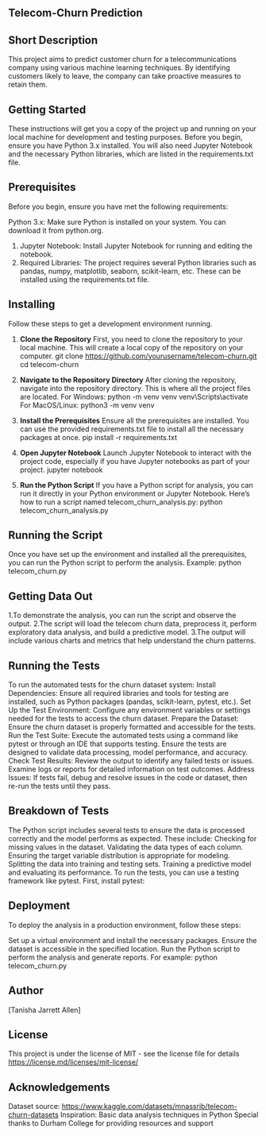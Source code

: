 ## Telecom-Churn Prediction

## Short Description
This project aims to predict customer churn for a telecommunications company using various machine learning techniques. 
By identifying customers likely to leave, the company can take proactive measures to retain them.

## Getting Started
These instructions will get you a copy of the project up and running on your local machine for development and testing purposes. 
Before you begin, ensure you have Python 3.x installed. 
You will also need Jupyter Notebook and the necessary Python libraries, which are listed in the requirements.txt file.

## Prerequisites
Before you begin, ensure you have met the following requirements:

Python 3.x: Make sure Python is installed on your system. You can download it from python.org.
1. Jupyter Notebook: Install Jupyter Notebook for running and editing the notebook.
2. Required Libraries: The project requires several Python libraries such as pandas, numpy, matplotlib, seaborn, scikit-learn, etc. 
   These can be installed using the requirements.txt file.

## Installing
Follow these steps to get a development environment running.

1. **Clone the Repository**
   First, you need to clone the repository to your local machine. This will create a local copy of the repository on your computer.
   git clone https://github.com/yourusername/telecom-churn.git
   cd telecom-churn
   
2. **Navigate to the Repository Directory**
   After cloning the repository, navigate into the repository directory. This is where all the project files are located.
   For Windows:
   python -m venv venv
   venv\Scripts\activate
   For MacOS/Linux:
   python3 -m venv venv
 
3. **Install the Prerequisites**
   Ensure all the prerequisites are installed. You can use the provided requirements.txt file to install all the necessary packages at once.
   pip install -r requirements.txt
   
4. **Open Jupyter Notebook**
   Launch Jupyter Notebook to interact with the project code, especially if you have Jupyter notebooks as part of your project.
   jupyter notebook
   
5. **Run the Python Script**
   If you have a Python script for analysis, you can run it directly in your Python environment or Jupyter Notebook. 
   Here’s how to run a script named telecom_churn_analysis.py:
   python telecom_churn_analysis.py


## Running the Script
Once you have set up the environment and installed all the prerequisites, you can run the Python script to perform the analysis.
Example: python telecom_churn.py

## Getting Data Out
1.To demonstrate the analysis, you can run the script and observe the output. 
2.The script will load the telecom churn data, preprocess it, perform exploratory data analysis, and build a predictive model. 
3.The output will include various charts and metrics that help understand the churn patterns.


## Running the Tests
To run the automated tests for the churn dataset system:
Install Dependencies: Ensure all required libraries and tools for testing are installed, such as Python packages (pandas, scikit-learn, pytest, etc.).
Set Up the Test Environment: Configure any environment variables or settings needed for the tests to access the churn dataset.
Prepare the Dataset: Ensure the churn dataset is properly formatted and accessible for the tests.
Run the Test Suite: Execute the automated tests using a command like pytest or through an IDE that supports testing. Ensure the tests are designed to validate data processing, model performance, and accuracy.
Check Test Results: Review the output to identify any failed tests or issues. Examine logs or reports for detailed information on test outcomes.
Address Issues: If tests fail, debug and resolve issues in the code or dataset, then re-run the tests until they pass.


## Breakdown of Tests
The Python script includes several tests to ensure the data is processed correctly and the model performs as expected. These include:
Checking for missing values in the dataset.
Validating the data types of each column.
Ensuring the target variable distribution is appropriate for modeling.
Splitting the data into training and testing sets.
Training a predictive model and evaluating its performance.
To run the tests, you can use a testing framework like pytest. First, install pytest:


## Deployment
To deploy the analysis in a production environment, follow these steps:

Set up a virtual environment and install the necessary packages.
Ensure the dataset is accessible in the specified location.
Run the Python script to perform the analysis and generate reports.
For example:
python telecom_churn.py


## Author
[Tanisha Jarrett Allen]

## License
This project is under the license of MIT - see the license file for details https://license.md/licenses/mit-license/

## Acknowledgements
Dataset source: https://www.kaggle.com/datasets/mnassrib/telecom-churn-datasets 
Inspiration: Basic data analysis techniques in Python
Special thanks to Durham College for providing resources and support
